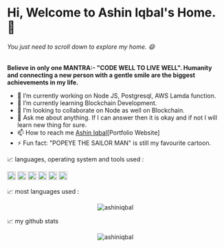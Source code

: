 # Hi, Welcome to Ashin Iqbal's Home. 👋

###### You just need to scroll down to explore my home. 😄

**Believe in only one MANTRA:- "CODE WELL TO LIVE WELL".
 Humanity and connecting a new person with a gentle smile are the biggest achievements in my life.**


- 🔭 I’m currently working on Node JS, Postgresql, AWS Lamda function.
- 🌱 I’m currently learning Blockchain Development.
- 👯 I’m looking to collaborate on Node as well on Blockchain.
- 💬 Ask me about anything. If I can answer then it is okay and if not I will learn new thing for sure.
- 📫 How to reach me [Ashin Iqbal](https://ashiniqbal.com)[Portfolio Website]
- ⚡ Fun fact: "POPEYE THE SAILOR MAN" is still my favourite cartoon.

📈 languages, operating system and tools used :

<code><img height="20" src="https://img.shields.io/badge/JavaScript-F7DF1E?style=for-the-badge&logo=javascript&logoColor=black"></code>
<code><img height="20" src="https://img.shields.io/badge/HTML-239120?style=for-the-badge&logo=html5&logoColor=white"></code>
<code><img height="20" src="	https://img.shields.io/badge/CSS-239120?&style=for-the-badge&logo=css3&logoColor=white"></code>
<code><img height="20" src="https://aleen42.github.io/badges/src/photoshop.svg"></code>
<code><img height="20" src="	https://aleen42.github.io/badges/src/illustrator.svg"></code>
<code><img height="20" src="	https://aleen42.github.io/badges/src/after_effects.svg"></code>


📈 most languages used :
<p align="center"> <img src="https://github-readme-stats.vercel.app/api/top-langs/?username=ashiniqbal" alt="ashiniqbal" />

📈 my github stats

<p align="center"> <img src="https://github-readme-stats.vercel.app/api?username=ashiniqbal&show_icons=true&theme=gotham" alt="ashiniqbal" />
